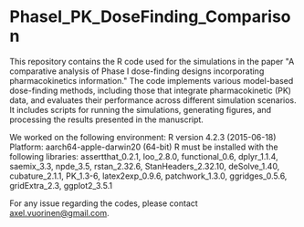 # PhaseI_PK_DoseFinding_Comparison

This repository contains the R code used for the simulations in the paper "A comparative analysis of Phase I dose-finding designs incorporating pharmacokinetics information." The code implements various model-based dose-finding methods, including those that integrate pharmacokinetic (PK) data, and evaluates their performance across different simulation scenarios. It includes scripts for running the simulations, generating figures, and processing the results presented in the manuscript.

We worked on the following environment: R version 4.2.3 (2015-06-18)
Platform: aarch64-apple-darwin20 (64-bit)
R must be installed with the following libraries: assertthat_0.2.1, loo_2.8.0, functional_0.6, dplyr_1.1.4, saemix_3.3, npde_3.5, rstan_2.32.6, StanHeaders_2.32.10, deSolve_1.40, cubature_2.1.1, PK_1.3-6, latex2exp_0.9.6, patchwork_1.3.0, ggridges_0.5.6, gridExtra_2.3, ggplot2_3.5.1

For any issue regarding the codes, please contact axel.vuorinen@gmail.com.
